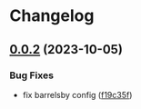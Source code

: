 # Changelog

## [0.0.2](https://github.com/radoslavirha/hikers-book/compare/v0.0.1...0.0.2) (2023-10-05)


### Bug Fixes

* fix barrelsby config ([f19c35f](https://github.com/radoslavirha/hikers-book/commit/f19c35f8914b1ac85a8525b61c1c68037559bd42))

